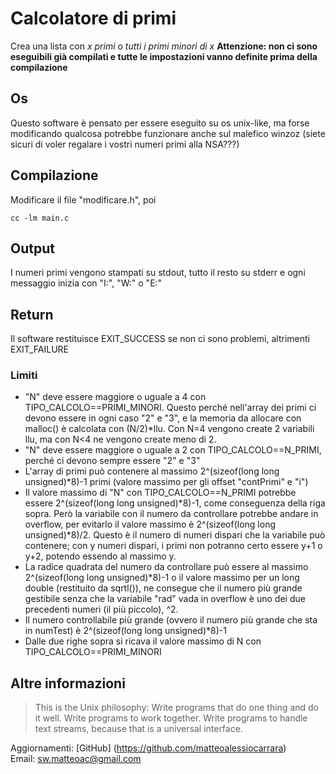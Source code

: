 # Calcolatore di primi #

Crea una lista con *x primi* o *tutti i primi minori di x*
**Attenzione: non ci sono eseguibili già compilati e tutte le impostazioni vanno definite prima della compilazione**

## Os ##

Questo software è pensato per essere eseguito su os unix-like, ma forse modificando qualcosa potrebbe funzionare anche sul malefico winzoz (siete sicuri di voler regalare i vostri numeri primi alla NSA???)

## Compilazione ##

Modificare il file "modificare.h", poi

```
cc -lm main.c
```

## Output ##

I numeri primi vengono stampati su stdout, tutto il resto su stderr e ogni messaggio inizia con "I:", "W:" o "E:"

## Return ##

Il software restituisce EXIT_SUCCESS se non ci sono problemi, altrimenti EXIT_FAILURE

### Limiti

 * "N" deve essere maggiore o uguale a 4 con TIPO_CALCOLO==PRIMI_MINORI. Questo perché nell'array dei primi ci devono essere in ogni caso "2" e "3", e la memoria da allocare con malloc() è calcolata con (N/2)*llu. Con N=4 vengono create 2 variabili llu, ma con N<4 ne vengono create meno di 2.
 * "N" deve essere maggiore o uguale a 2 con TIPO_CALCOLO==N_PRIMI, perché ci devono sempre essere "2" e "3"
 * L'array di primi può contenere al massimo 2^(sizeof(long long unsigned)*8)-1 primi (valore massimo per gli offset "contPrimi" e "i")
 * Il valore massimo di "N" con TIPO_CALCOLO==N_PRIMI potrebbe essere 2^(sizeof(long long unsigned)\*8)-1, come conseguenza della riga sopra. Però la variabile con il numero da controllare potrebbe andare in overflow, per evitarlo il valore massimo è 2^(sizeof(long long unsigned)\*8)/2. Questo è il numero di numeri dispari che la variabile può contenere; con y numeri dispari, i primi non potranno certo essere y+1 o y+2, potendo essendo al massimo y.
 * La radice quadrata del numero da controllare può essere al massimo 2^(sizeof(long long unsigned)*8)-1 o il valore massimo per un long double (restituito da sqrtl()), ne consegue che il numero più grande gestibile senza che la variabile "rad" vada in overflow è uno dei due precedenti numeri (il più piccolo), ^2.
 * Il numero controllabile più grande (ovvero il numero più grande che sta in numTest) è 2^(sizeof(long long unsigned)*8)-1
 * Dalle due righe sopra si ricava il valore massimo di N con TIPO_CALCOLO==PRIMI_MINORI

## Altre informazioni ##

> This is the Unix philosophy: Write programs that do one thing and do it well. Write programs to work together. Write programs to handle text streams, because that is a universal interface.  

Aggiornamenti: [GitHub] (https://github.com/matteoalessiocarrara)  
Email: sw.matteoac@gmail.com